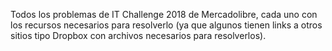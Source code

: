 Todos los problemas de IT Challenge 2018 de Mercadolibre, cada uno con los recursos necesarios para resolverlo (ya que algunos tienen links a otros sitios tipo Dropbox con archivos necesarios para resolverlos). 
